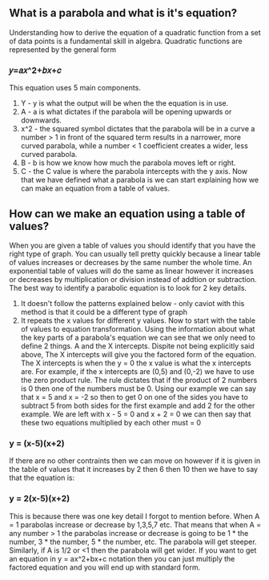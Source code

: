 <!-- # Text 1

## Text 2

### Text 3

- Bulleted
- List

1. Numbered
2. List

**Bold**

_Italic_ 

`Code` text

[Link](https://hang.city)

![Image](https://hang.city/image.png) -->



## What is a parabola and what is it's equation?

Understanding how to derive the equation of a quadratic function from a set of data points is a fundamental skill in algebra. Quadratic functions are represented by the general form 
### 𝑦=𝑎𝑥^2+𝑏𝑥+𝑐
This equation uses 5 main components.
1. Y - y is what the output will be when the the equation is in use.
2. A - a is what dictates if the parabola will be opening upwards or downwards.
3. x^2 - the squared symbol dictates that the parabola will be in a curve a number > 1 in front of the squared term results in a narrower, more curved parabola, while a number < 1 coefficient creates a wider, less curved parabola.
4. B - b is how we know how much the parabola moves left or right.
5. C - the C value is where the parabola intercepts with the y axis.
Now that we have defined what a parabola is we can start explaining how we can make an equation from a table of values.

## How can we make an equation using a table of values?

When you are given a table of values you should identify that you have the right type of graph. You can usually tell pretty quickly because a linear table of values increases or decreases by the same number the whole time. An exponential table of values will do the same as linear however it increases or decreases by multiplication or division instead of addtion or subtraction. The best way to identify a parabolic equation is to look for 2 key details.
1. It doesn't follow the patterns explained below - only caviot with this method is that it could be a different type of graph
2. It repeats the x values for different y values.
Now to start with the table of values to equation transformation.
Using the information about what the key parts of a parabola's equation we can see that we only need to define 2 things. A and the X intercepts.
Dispite not being explicitly said above, The X intercepts will give you the factored form of the equation. The X intercepts is when the y = 0 the x value is what the x intercepts are.
For example, if the x intercepts are (0,5) and (0,-2) we have to use the zero product rule.
The rule dictates that if the product of 2 numbers is 0 then one of the numbers must be 0.
Using our example we can say that x = 5 and x = -2 so then to get 0 on one of the sides you have to subtract 5 from both sides for the first example and add 2 for the other example.
We are left with x - 5 = 0 and x + 2 = 0 we can then say that these two equations multiplied by each other must = 0
### y = (x-5)(x+2)
If there are no other contraints then we can move on however if it is given in the table of values that it increases by 2 then 6 then 10 then we have to say that the equation is:
### y = 2(x-5)(x+2) 
This is because there was one key detail I forgot to mention before. When A = 1 parabolas increase or decrease by 1,3,5,7 etc. That means that when A = any number > 1 the parabolas increase or decrease is going to be 1 * the number, 3 * the number, 5 * the number, etc. The parabola will get steeper.
Similarly, if A is 1/2 or <1 then the parabola will get wider.
If you want to get an equation in y = ax^2+bx+c notation then you can just multiply the factored equation and you will end up with standard form.


<!-- For more details see [GitHub Flavored Markdown](https://guides.github.com/features/mastering-markdown/).
 -->

<!-- Your Pages site will use the layout and styles from the Jekyll theme you have selected in your [repository settings](https://github.com/superbluenova/hang-city-web/settings/pages). The name of this theme is saved in the Jekyll `_config.yml` configuration file.

### Support or Contact

Having trouble with Pages? Check out our [documentation](https://docs.github.com/categories/github-pages-basics/) or [contact support](https://support.github.com/contact) and we’ll help you sort it out.
 -->
